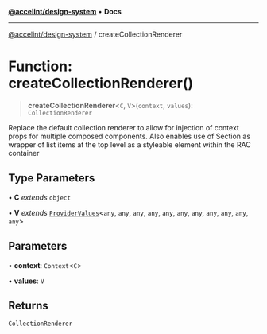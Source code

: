 [**@accelint/design-system**](../README.md) • **Docs**

***

[@accelint/design-system](../README.md) / createCollectionRenderer

# Function: createCollectionRenderer()

> **createCollectionRenderer**\<`C`, `V`\>(`context`, `values`): `CollectionRenderer`

Replace the default collection renderer to allow for injection of
context props for multiple composed components. Also enables use of
Section as wrapper of list items at the top level as a styleable
element within the RAC container

## Type Parameters

• **C** *extends* `object`

• **V** *extends* [`ProviderValues`](../type-aliases/ProviderValues.md)\<`any`, `any`, `any`, `any`, `any`, `any`, `any`, `any`, `any`, `any`, `any`\>

## Parameters

• **context**: `Context`\<`C`\>

• **values**: `V`

## Returns

`CollectionRenderer`
